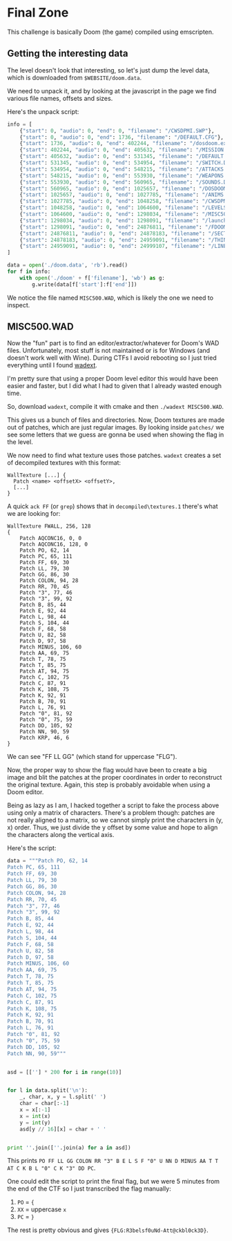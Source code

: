 # Final Zone

This challenge is basically Doom (the game) compiled using emscripten.

## Getting the interesting data

The level doesn't look that interesting, so let's just dump the level data,
which is downloaded from `$WEBSITE/doom.data`.

We need to unpack it, and by looking at the javascript in the page we find
various file names, offsets and sizes.

Here's the unpack script:

```python
info = [
    {"start": 0, "audio": 0, "end": 0, "filename": "/CWSDPMI.SWP"},
    {"start": 0, "audio": 0, "end": 1736, "filename": "/DEFAULT.CFG"},
    {"start": 1736, "audio": 0, "end": 402244, "filename": "/dosdoom.exe"},
    {"start": 402244, "audio": 0, "end": 405632, "filename": "/MISSION.DDF"},
    {"start": 405632, "audio": 0, "end": 531345, "filename": "/DEFAULT.LDF"},
    {"start": 531345, "audio": 0, "end": 534954, "filename": "/SWITCH.DDF"},
    {"start": 534954, "audio": 0, "end": 548215, "filename": "/ATTACKS.DDF"},
    {"start": 548215, "audio": 0, "end": 553930, "filename": "/WEAPONS.DDF"},
    {"start": 553930, "audio": 0, "end": 560965, "filename": "/SOUNDS.DDF"},
    {"start": 560965, "audio": 0, "end": 1025657, "filename": "/DOSDOOM.WAD"},
    {"start": 1025657, "audio": 0, "end": 1027785, "filename": "/ANIMS.DDF"},
    {"start": 1027785, "audio": 0, "end": 1048258, "filename": "/CWSDPMI.EXE"},
    {"start": 1048258, "audio": 0, "end": 1064600, "filename": "/LEVELS.DDF"},
    {"start": 1064600, "audio": 0, "end": 1298034, "filename": "/MISC500.WAD"},
    {"start": 1298034, "audio": 0, "end": 1298091, "filename": "/launch.bat"},
    {"start": 1298091, "audio": 0, "end": 24876811, "filename": "/FDOOM.WAD"},
    {"start": 24876811, "audio": 0, "end": 24878183, "filename": "/SECTORS.DDF"},
    {"start": 24878183, "audio": 0, "end": 24959091, "filename": "/THINGS.DDF"},
    {"start": 24959091, "audio": 0, "end": 24999107, "filename": "/LINES.DDF"}
]

data = open('./doom.data', 'rb').read()
for f in info:
    with open('./doom' + f['filename'], 'wb') as g:
        g.write(data[f['start']:f['end']])
```

We notice the file named `MISC500.WAD`, which is likely the one we need to
inspect.

## MISC500.WAD

Now the "fun" part is to find an editor/extractor/whatever for Doom's WAD files.
Unfortunately, most stuff is not maintained or is for Windows (and doesn't work
well with Wine).
During CTFs I avoid rebooting so I just tried everything until I found
[wadext](https://github.com/coelckers/wadext).

I'm pretty sure that using a proper Doom level editor this would have been
easier and faster, but I did what I had to given that I already wasted enough
time.

So, download `wadext`, compile it with cmake and then `./wadext MISC500.WAD`.

This gives us a bunch of files and directories.
Now, Doom textures are made out of patches, which are just regular images.
By looking inside `patches/` we see some letters that we guess are gonna be
used when showing the flag in the level.

We now need to find what texture uses those patches.
`wadext` creates a set of decompiled textures with this format:

```
WallTexture [...] {
  Patch <name> <offsetX> <offsetY>,
  [...]
}
```

A quick `ack FF` (or `grep`) shows that in `decompiled\textures.1` there's what
we are looking for:

```
WallTexture FWALL, 256, 128
{
	Patch AQCONC16, 0, 0
	Patch AQCONC16, 128, 0
	Patch PO, 62, 14
	Patch PC, 65, 111
	Patch FF, 69, 30
	Patch LL, 79, 30
	Patch GG, 86, 30
	Patch COLON, 94, 28
	Patch RR, 70, 45
	Patch "3", 77, 46
	Patch "3", 99, 92
	Patch B, 85, 44
	Patch E, 92, 44
	Patch L, 98, 44
	Patch S, 104, 44
	Patch F, 68, 58
	Patch U, 82, 58
	Patch D, 97, 58
	Patch MINUS, 106, 60
	Patch AA, 69, 75
	Patch T, 78, 75
	Patch T, 85, 75
	Patch AT, 94, 75
	Patch C, 102, 75
	Patch C, 87, 91
	Patch K, 108, 75
	Patch K, 92, 91
	Patch B, 70, 91
	Patch L, 76, 91
	Patch "0", 81, 92
	Patch "0", 75, 59
	Patch DD, 105, 92
	Patch NN, 90, 59
	Patch KRP, 46, 6
}
```

We can see "FF LL GG" (which stand for uppercase "FLG").

Now, the proper way to show the flag would have been to create a big image and
blit the patches at the proper coordinates in order to reconstruct the original
texture.
Again, this step is probably avoidable when using a Doom editor.

Being as lazy as I am, I hacked together a script to fake the process above
using only a matrix of characters.
There's a problem though: patches are not really aligned to a matrix, so we
cannot simply print the characters in (y, x) order.
Thus, we just divide the y offset by some value and hope to align the
characters along the vertical axis.

Here's the script:

```python
data = """Patch PO, 62, 14
Patch PC, 65, 111
Patch FF, 69, 30
Patch LL, 79, 30
Patch GG, 86, 30
Patch COLON, 94, 28
Patch RR, 70, 45
Patch "3", 77, 46
Patch "3", 99, 92
Patch B, 85, 44
Patch E, 92, 44
Patch L, 98, 44
Patch S, 104, 44
Patch F, 68, 58
Patch U, 82, 58
Patch D, 97, 58
Patch MINUS, 106, 60
Patch AA, 69, 75
Patch T, 78, 75
Patch T, 85, 75
Patch AT, 94, 75
Patch C, 102, 75
Patch C, 87, 91
Patch K, 108, 75
Patch K, 92, 91
Patch B, 70, 91
Patch L, 76, 91
Patch "0", 81, 92
Patch "0", 75, 59
Patch DD, 105, 92
Patch NN, 90, 59"""


asd = [[''] * 200 for i in range(10)]


for l in data.split('\n'):
    _, char, x, y = l.split(' ')
    char = char[:-1]
    x = x[:-1]
    x = int(x)
    y = int(y)
    asd[y // 16][x] = char + ' '


print ''.join([''.join(a) for a in asd])
```

This prints `PO FF LL GG COLON RR "3" B E L S F "0" U NN D MINUS AA T T AT C K B L "0" C K "3" DD PC`.

One could edit the script to print the final flag, but we were 5 minutes from
the end of the CTF so I just transcribed the flag manually:

1. `PO` = `{`
2. `XX` = uppercase `x`
3. `PC` = `}`

The rest is pretty obvious and gives `{FLG:R3belsf0uNd-Att@ckbl0ck3D}`.

